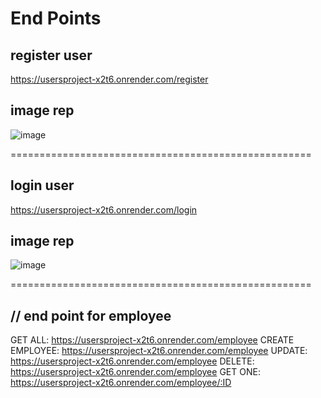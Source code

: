 # End Points

## register user
https://usersproject-x2t6.onrender.com/register

## image rep
![image](https://github.com/nathanielnosa/usersproject/assets/52939265/6ab48183-2aa2-45a3-841e-5ac246100471)


====================================================
## login user
https://usersproject-x2t6.onrender.com/login

## image rep
![image](https://github.com/nathanielnosa/usersproject/assets/52939265/779a4f60-4edf-43e2-a639-7299cdbd2820)

====================================================

## // end point for employee

GET ALL: https://usersproject-x2t6.onrender.com/employee
CREATE EMPLOYEE: https://usersproject-x2t6.onrender.com/employee
UPDATE: https://usersproject-x2t6.onrender.com/employee
DELETE: https://usersproject-x2t6.onrender.com/employee
GET ONE: https://usersproject-x2t6.onrender.com/employee/:ID
